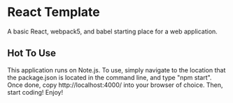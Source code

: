 # React Template
A basic React, webpack5, and babel starting place for a web application.

## Hot To Use
This application runs on Note.js. To use, simply navigate to the location that the package.json is located in the command line, and type "npm start". Once done, copy http://localhost:4000/ into your browser of choice. Then, start coding! Enjoy!
